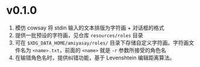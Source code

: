 # v0.1.0

1. 模仿 cowsay 将 stdin 输入的文本排版为字符画 + 对话框的格式
2. 提供一批预设的字符画，见仓库 `resources/roles` 目录
3. 可在 `$XDG_DATA_HOME/amiyasay/roles/` 目录下存储自定义字符画。字符画文件名为 `<name>.txt`，前面的 `<name>` 就是 `-r` 参数所接受的角色名
4. 在输错角色名时，提供纠错功能，基于 Levenshtein 编辑距离算法。